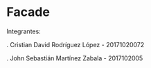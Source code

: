 # Facade

Integrantes: 

. Cristian David Rodríguez López - 20171020072 

. John Sebastián Martínez Zabala - 2017102005
